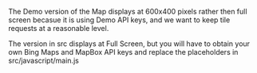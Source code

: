 The Demo version of the Map displays at 600x400 pixels rather then full screen becasue it is using Demo API keys, and we want to keep tile requests at a reasonable level.

The version in src displays at Full Screen, but you will have to obtain your own Bing Maps and MapBox API keys and replace the placeholders in src/javascript/main.js
